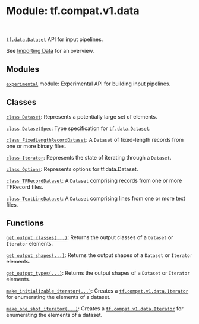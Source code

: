 <div itemscope itemtype="http://developers.google.com/ReferenceObject">
<meta itemprop="name" content="tf.compat.v1.data" />
<meta itemprop="path" content="Stable" />
</div>

# Module: tf.compat.v1.data


<table class="tfo-notebook-buttons tfo-api" align="left">
</table>



<a href="../../../tf/data/Dataset.md"><code>tf.data.Dataset</code></a> API for input pipelines.


See [Importing Data](https://tensorflow.org/guide/data) for an overview.

## Modules

[`experimental`](../../../tf/compat/v1/data/experimental.md) module: Experimental API for building input pipelines.

## Classes

[`class Dataset`](../../../tf/compat/v1/data/Dataset.md): Represents a potentially large set of elements.

[`class DatasetSpec`](../../../tf/data/DatasetSpec.md): Type specification for <a href="../../../tf/data/Dataset.md"><code>tf.data.Dataset</code></a>.

[`class FixedLengthRecordDataset`](../../../tf/compat/v1/data/FixedLengthRecordDataset.md): A `Dataset` of fixed-length records from one or more binary files.

[`class Iterator`](../../../tf/compat/v1/data/Iterator.md): Represents the state of iterating through a `Dataset`.

[`class Options`](../../../tf/data/Options.md): Represents options for tf.data.Dataset.

[`class TFRecordDataset`](../../../tf/compat/v1/data/TFRecordDataset.md): A `Dataset` comprising records from one or more TFRecord files.

[`class TextLineDataset`](../../../tf/compat/v1/data/TextLineDataset.md): A `Dataset` comprising lines from one or more text files.

## Functions

[`get_output_classes(...)`](../../../tf/compat/v1/data/get_output_classes.md): Returns the output classes of a `Dataset` or `Iterator` elements.

[`get_output_shapes(...)`](../../../tf/compat/v1/data/get_output_shapes.md): Returns the output shapes of a `Dataset` or `Iterator` elements.

[`get_output_types(...)`](../../../tf/compat/v1/data/get_output_types.md): Returns the output shapes of a `Dataset` or `Iterator` elements.

[`make_initializable_iterator(...)`](../../../tf/compat/v1/data/make_initializable_iterator.md): Creates a <a href="../../../tf/compat/v1/data/Iterator.md"><code>tf.compat.v1.data.Iterator</code></a> for enumerating the elements of a dataset.

[`make_one_shot_iterator(...)`](../../../tf/compat/v1/data/make_one_shot_iterator.md): Creates a <a href="../../../tf/compat/v1/data/Iterator.md"><code>tf.compat.v1.data.Iterator</code></a> for enumerating the elements of a dataset.



